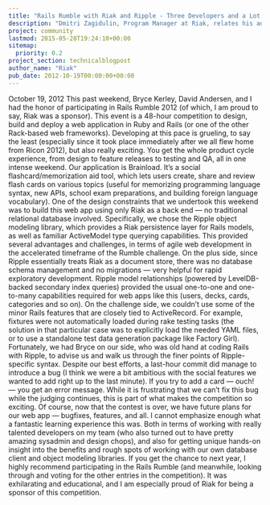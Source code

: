 ```yaml
---
title: "Rails Rumble with Riak and Ripple - Three Developers and a Lot of Rs"
description: "Dmitri Zagidulin, Program Manager at Riak, relates his adventures at Rails Rumble 2012 using Riak and Ripple to build a web app in 48 hours."
project: community
lastmod: 2015-05-28T19:24:10+00:00
sitemap:
  priority: 0.2
project_section: technicalblogpost
author_name: "Riak"
pub_date: 2012-10-19T00:00:00+00:00
---
```

October 19, 2012
This past weekend, Bryce Kerley, David Andersen, and I had the honor of participating in Rails Rumble 2012 (of which, I am proud to say, Riak was a sponsor). This event is a 48-hour competition to design, build and deploy a web application in Ruby and Rails (or one of the other Rack-based web frameworks). Developing at this pace is grueling, to say the least (especially since it took place immediately after we all flew home from Ricon 2012), but also really exciting. You get the whole product cycle experience, from design to feature releases to testing and QA, all in one intense weekend.
Our application is Brainload. It’s a social flashcard/memorization aid tool, which lets users create, share and review flash cards on various topics (useful for memorizing programming language syntax, new APIs, school exam preparations, and building foreign language vocabulary).
One of the design constraints that we undertook this weekend was to build this web app using only Riak as a back end — no traditional relational database involved. Specifically, we chose the Ripple object modeling library, which provides a Riak persistence layer for Rails models, as well as familiar ActiveModel type querying capabilities. This provided several advantages and challenges, in terms of agile web development in the accelerated timeframe of the Rumble challenge. On the plus side, since Ripple essentially treats Riak as a document store, there was no database schema management and no migrations — very helpful for rapid exploratory development. Ripple model relationships (powered by LevelDB-backed secondary index queries) provided the usual one-to-one and one-to-many capabilities required for web apps like this (users, decks, cards, categories and so on). On the challenge side, we couldn’t use some of the minor Rails features that are closely tied to ActiveRecord. For example, fixtures were not automatically loaded during rake testing tasks (the solution in that particular case was to explicitly load the needed YAML files, or to use a standalone test data generation package like Factory Girl). Fortunately, we had Bryce on our side, who was old hand at coding Rails with Ripple, to advise us and walk us through the finer points of Ripple-specific syntax.
Despite our best efforts, a last-hour commit did manage to introduce a bug (I think we were a bit ambitious with the social features we wanted to add right up to the last minute). If you try to add a card — ouch! — you get an error message. While it is frustrating that we can’t fix this bug while the judging continues, this is part of what makes the competition so exciting. Of course, now that the contest is over, we have future plans for our web app — bugfixes, features, and all.
I cannot emphasize enough what a fantastic learning experience this was. Both in terms of working with really talented developers on my team (who also turned out to have pretty amazing sysadmin and design chops), and also for getting unique hands-on insight into the benefits and rough spots of working with our own database client and object modeling libraries.
If you get the chance to next year, I highly recommend participating in the Rails Rumble (and meanwhile, looking through and voting for the other entries in the competition). It was exhilarating and educational, and I am especially proud of Riak for being a sponsor of this competition.
